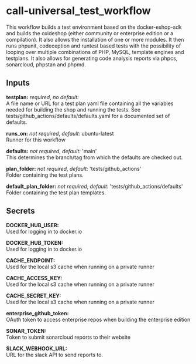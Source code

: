 # call-universal_test_workflow
This workflow builds a test environment based on the docker-eshop-sdk and
builds the oxideshop (either community or enterprise edition or a compilation).
It also allows the installation of one or more modules. It then runs phpunit,
codeception and runtest based tests with the possibility of looping over
multiple combinations of PHP, MySQL, template engines and testplans. It also
allows for generating code analysis reports via phpcs, sonarcloud, phpstan
and phpmd.

## Inputs
**testplan:** *required*, *no default:*  
A file name or URL for a test plan yaml file containing all the variables
needed for building the shop and running the tests. See
tests/github_actions/defaults/defaults.yaml for a documented set of defaults.

**runs_on:** *not required*, *default:* ubuntu-latest  
Runner for this workflow

**defaults:** *not required*, *default:* 'main'  
This determines the branch/tag from which the defaults are checked out.

**plan_folder:** *not required*, *default:* 'tests/github_actions'  
Folder containing the test plans.

**default_plan_folder:** *not required*, *default:* 'tests/github_actions/defaults'  
Folder containing the test plan templates.

## Secrets
**DOCKER_HUB_USER:**  
Used for logging in to docker.io

**DOCKER_HUB_TOKEN:**  
Used for logging in to docker.io

**CACHE_ENDPOINT:**  
Used for the local s3 cache when running on a private runner

**CACHE_ACCESS_KEY:**  
Used for the local s3 cache when running on a private runner

**CACHE_SECRET_KEY:**  
Used for the local s3 cache when running on a private runner

**enterprise_github_token:**  
OAuth token to access enterprise repos when building the enterprise edition

**SONAR_TOKEN:**  
Token to submit sonarcloud reports to their website

**SLACK_WEBHOOK_URL:**  
URL for the slack API to send reports to.
